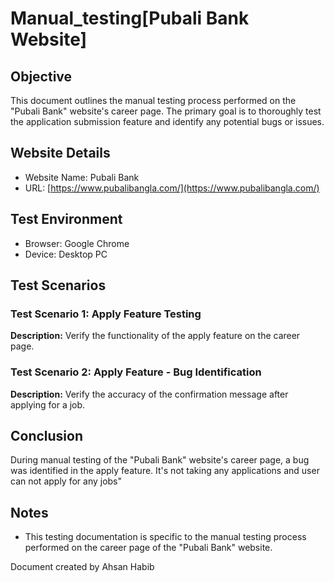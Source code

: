 # Manual_testing[Pubali Bank Website]

## Objective
This document outlines the manual testing process performed on the "Pubali Bank" website's career page. The primary goal is to thoroughly test the application submission feature and identify any potential bugs or issues.

## Website Details
- Website Name: Pubali Bank
- URL: [https://www.pubalibangla.com/](https://www.pubalibangla.com/)

## Test Environment
- Browser: Google Chrome
- Device: Desktop PC

## Test Scenarios

### Test Scenario 1: Apply Feature Testing
**Description:** Verify the functionality of the apply feature on the career page.

### Test Scenario 2: Apply Feature - Bug Identification
**Description:** Verify the accuracy of the confirmation message after applying for a job.

## Conclusion
During manual testing of the "Pubali Bank" website's career page, a bug was identified in the apply feature. It's not taking any applications and user can not apply for any jobs"

## Notes
- This testing documentation is specific to the manual testing process performed on the career page of the "Pubali Bank" website.

Document created by Ahsan Habib
